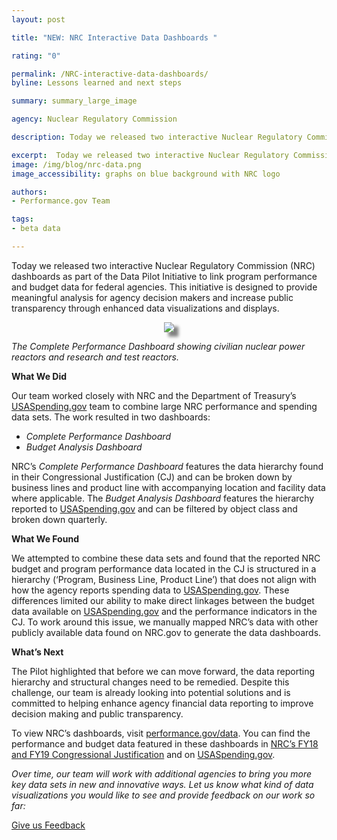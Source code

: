 ```yaml
---
layout: post

title: "NEW: NRC Interactive Data Dashboards "

rating: "0"

permalink: /NRC-interactive-data-dashboards/
byline: Lessons learned and next steps

summary: summary_large_image

agency: Nuclear Regulatory Commission

description: Today we released two interactive Nuclear Regulatory Commission (NRC) dashboards as part of the Data Pilot Initiative to link program performance and budget data for federal agencies.

excerpt:  Today we released two interactive Nuclear Regulatory Commission (NRC) dashboards as part of the Data Pilot Initiative to link program performance and budget data for federal agencies.
image: /img/blog/nrc-data.png
image_accessibility: graphs on blue background with NRC logo

authors:
- Performance.gov Team

tags:
- beta data

---
```

Today we released two interactive Nuclear Regulatory Commission (NRC) dashboards as part of the Data Pilot Initiative to link program performance and budget data for federal agencies. This initiative is designed to provide meaningful analysis for agency decision makers and increase public transparency through enhanced data visualizations and displays.

<center><a href="{{site.baseurl}}/data/"><img src="{{site.baseurl}}/img/nrc-1.png" style="box-shadow: 7px 7px 5px grey;"></a></center>

*The Complete Performance Dashboard showing civilian nuclear power reactors and research and test reactors.*

**What We Did**

Our team worked closely with NRC and the Department of Treasury’s [USASpending.gov](https://www.usaspending.gov/) team to combine large NRC performance and spending data sets. The work resulted in two dashboards:
* *Complete Performance Dashboard*
* *Budget Analysis Dashboard*

NRC’s *Complete Performance Dashboard* features the data hierarchy found in their Congressional Justification (CJ) and can be broken down by business lines and product line with accompanying location and facility data where applicable. The *Budget Analysis Dashboard* features the hierarchy reported to [USASpending.gov](https://www.usaspending.gov/) and can be filtered by object class and broken down quarterly.

**What We Found**

We attempted to combine these data sets and found that the reported NRC budget and program performance data located in the CJ is structured in a hierarchy (‘Program, Business Line, Product Line’) that does not align with how the agency reports spending data to [USASpending.gov](https://www.usaspending.gov/). These differences limited our ability to make direct linkages between the budget data available on [USASpending.gov](https://www.usaspending.gov/) and the performance indicators in the CJ. To work around this issue, we manually mapped NRC’s data with other publicly available data found on NRC.gov to generate the data dashboards.

**What’s Next**

The Pilot highlighted that before we can move forward, the data reporting hierarchy and structural changes need to be remedied. Despite this challenge, our team is already looking into potential solutions and is committed to helping enhance agency financial data reporting to improve decision making and public transparency.

To view NRC’s dashboards, visit [performance.gov/data](https://www.performance.gov/data/). You can find the performance and budget data featured in these dashboards in [NRC’s FY18 and FY19 Congressional Justification](https://www.nrc.gov/docs/ML1802/ML18023B460.pdf) and on [USASpending.gov](https://www.usaspending.gov/).

*Over time, our team will work with additional agencies to bring you more key data sets in new and innovative ways. Let us know what kind of data visualizations you would like to see and provide feedback on our work so far:*

 <a class="usa-button" href="mailto:pgovsupport@gsa.gov" >Give us Feedback</a>
